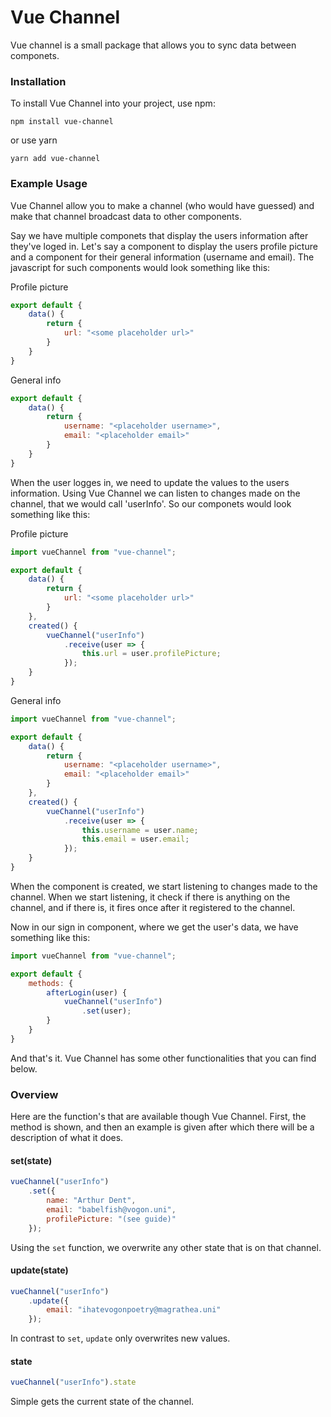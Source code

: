 # Vue Channel

Vue channel is a small package that allows you to sync data between componets.

### Installation

To install Vue Channel into your project, use npm:

```
npm install vue-channel
```

or use yarn

```
yarn add vue-channel
```

### Example Usage

Vue Channel allow you to make a channel (who would have guessed) and make that channel broadcast data to other components.

Say we have multiple componets that display the users information after they've loged in. Let's say a component to display the users profile picture and a component for their general information (username and email). The javascript for such components would look something like this:

Profile picture

```javascript
export default {
    data() {
        return {
            url: "<some placeholder url>"
        }
    }
}
```

General info

```javascript
export default {
    data() {
        return {
            username: "<placeholder username>",
            email: "<placeholder email>"
        }
    }
}
```

When the user logges in, we need to update the values to the users information. Using Vue Channel we can listen to changes made on the channel, that we would call 'userInfo'. So our componets would look something like this:

Profile picture

```javascript
import vueChannel from "vue-channel";

export default {
    data() {
        return {
            url: "<some placeholder url>"
        }
    },
    created() {
        vueChannel("userInfo")
            .receive(user => {
				this.url = user.profilePicture;
            });
    }
}
```

General info

```javascript
import vueChannel from "vue-channel";

export default {
    data() {
        return {
            username: "<placeholder username>",
            email: "<placeholder email>"
        }
    },
    created() {
        vueChannel("userInfo")
            .receive(user => {
				this.username = user.name;
            	this.email = user.email;
            });
    }
}
```

When the component is created, we start listening to changes made to the channel. When we start listening, it check if there is anything on the channel, and if there is, it fires once after it registered to the channel.

Now in our sign in component, where we get the user's data, we have something like this:

```javascript
import vueChannel from "vue-channel";

export default {
    methods: {
        afterLogin(user) {
            vueChannel("userInfo")
            	.set(user);
        }
    }
}
```

And that's it. Vue Channel has some other functionalities that you can find below.

### Overview

Here are the function's that are available though Vue Channel. First, the method is shown, and then an example is given after which there will be a description of what it does.

#### set(state)

```javascript
vueChannel("userInfo")
    .set({
		name: "Arthur Dent",
    	email: "babelfish@vogon.uni",
    	profilePicture: "(see guide)"
    });
```

Using the `set` function, we overwrite any other state that is on that channel.

#### update(state)

```javascript
vueChannel("userInfo")
    .update({
    	email: "ihatevogonpoetry@magrathea.uni"
    });
```

In contrast to `set`, `update` only overwrites new values.
#### state

```javascript
vueChannel("userInfo").state
```

Simple gets the current state of the channel.